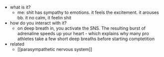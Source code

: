   * what is it?
    * me: shit has sympathy to emotions. it feels the excitement. it arouses bb. it no calm, it feelin shit
  * how do you interact with it?
    * on deep breath in, you activate the SNS. The resulting burst of adrenaline speeds up your heart - which explains why many pro athletes take a few short deep breaths before starting comptetition
  * related
    * [[parasympathetic nervous system]]